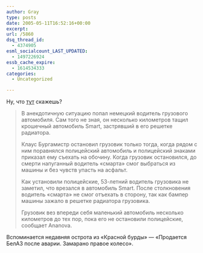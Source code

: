 ```yaml
---
author: Gray
type: posts
date: 2005-05-11T16:52:16+00:00
excerpt:
url: /5860
dsq_thread_id:
  - 4374905
esml_socialcount_LAST_UPDATED:
  - 1497226924
essb_cache_expire:
  - 1614534333
categories:
  - Uncategorized

---
```








Ну, что [тут][1] скажешь?

> В анекдотичную ситуацию попал немецкий водитель грузового автомобиля. Сам того не зная, он несколько километров тащил крошечный автомобиль Smart, застрявший в его решетке радиатора.
> 
> Клаус Бургамистр остановил грузовик только тогда, когда рядом с ним поравнялся полицейский автомобиль и полицейский знаками приказал ему съехать на обочину. Когда грузовик остановился, до смерти напуганный водитель &#171;смарта&#187; смог выбраться из машины и без чувств упасть на асфальт.
> 
> Как установили полицейские, 53-летний водитель грузовика не заметил, что врезался в автомобиль Smart. После столкновения водитель &#171;смарта&#187; не смог отъехать в сторону, так как бампер машины зажало в решетке радиатора грузовика.
> 
> Грузовик вез впереди себя маленький автомобиль несколько километров до тех пор, пока его не остановили полицейские, сообщает Ananova.

Вспоминается недавняя острота из &#171;Красной бурды&#187; &#8212; &#171;Продается БелАЗ после аварии. Замарано правое колесо&#187;.

 [1]: http://www.newsru.com/world/11may2005/smart.html